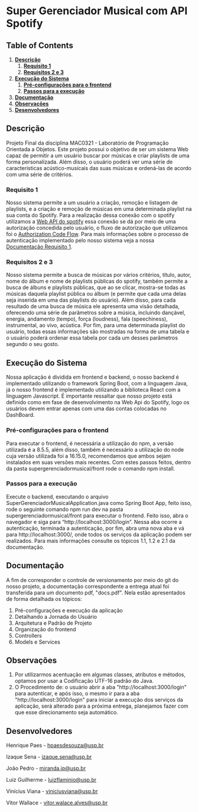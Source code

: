 # Super Gerenciador Musical com API Spotify

## Table of Contents
1. **[Descrição](#Descrção)**
    1. **[Requisito 1](#Requisito-1)**
    2. **[Requisitos 2 e 3](#Requisitos-2-e-3)**
2. **[Execução do Sistema](#Execução-do-Sistema)**
    1. **[Pré-configurações para o frontend](#Pré-configurações-para-o-frontend)**
    2. **[Passos para a execução](#Passos-para-a-execução)**
3. **[Documentação](#Documentation)**
4. **[Observações](#Observações)**
5. **[Desenvolvedores](#Desenvolvedores)**

## Descrição

Projeto Final da disciplina MAC0321 - Laboratório de Programação Orientada a Objetos.
Este projeto possui o objetivo de ser um sistema Web capaz de permitir a um usuário buscar por músicas e criar playlists de uma forma personalizada.
Além disso, o usuário poderá ver uma série de características acústico-musicais das suas músicas e ordená-las de acordo com uma série de critérios.

### Requisito 1

Nosso sistema permite a um usuário a criação, remoção e listagem de playlists, e a criação e remoção de músicas em uma determinada playlist na sua conta do Spotify.
Para a realização dessa conexão com o spotify utilizamos a [Web API do spotify](https://developer.spotify.com/documentation/web-api/) essa conexão se dá por meio de uma autorização concedida pelo usuário, 
o fluxo de autorização que utilizamos foi o [Authorization Code Flow](https://developer.spotify.com/documentation/general/guides/authorization/code-flow/).
Para mais informações sobre o processo de autenticação implementado pelo nosso sistema veja a nossa [Documentação Requisito 1](https://docs.google.com/document/d/1cjTkzrrpy6fLiE7F1ueLTiix-Zb1A35GtyUuEEYnOEE/edit#heading=h.4i59c2ceu1x).

### Requisitos 2 e 3

Nosso sistema permite a busca de músicas por vários critérios, título, autor, nome do álbum e nome de playlists públicas do spotify, também permite a busca de álbuns e playlists públicas, que ao se clicar, mostra-se todas as músicas daquela playlist pública ou álbum (e permite que cada uma delas seja inserida em uma das playlists do usuário). Além disso, para cada resultado de uma busca de música ele apresenta uma visão detalhada, oferecendo uma série de parâmetros sobre a música, incluindo dançável, energia, andamento (tempo), força (loudness), fala (speechiness), instrumental, ao vivo, acústica. Por fim, para uma determinada playlist do usuário, todas essas informações são mostradas na forma de uma tabela e o usuário poderá ordenar essa tabela por cada um desses parâmetros segundo o seu gosto.

## Execução do Sistema

Nossa aplicação é dividida em frontend e backend, o nosso backend é implementado utilizando o framework Spring Boot, com a linguagem Java, já o nosso frontend é implementado utilizando a biblioteca React com a linguagem Javascript. 
É importante ressaltar que nosso projeto está definido como em fase de desenvolvimento na Web Api do Spotify, logo os usuários devem entrar apenas com uma das contas colocadas no DashBoard.

### Pré-configurações para o frontend
Para executar o frontend, é necessária a utilização do npm, a versão utilizada é a 8.5.5, além disso, também é necessário a utilização do node cuja versão utilizada foi a 16.15.0, recomendamos que ambos sejam instalados em suas versões mais recentes. Com estes passos feitos, dentro da pasta supergerenciadormusical/front rode o comando npm install.

### Passos para a execução
Execute o backend, executando o arquivo SuperGerenciadorMusicalApplication.java como Spring Boot App, feito isso, rode o seguinte comando npm run dev na pasta supergerenciadormusical/front para executar o frontend. 
Feito isso, abra o navegador e siga para “http://localhost:3000/login”. Nessa aba ocorre a autenticação, terminada a autenticação, por fim, abra uma nova aba e vá para  http://localhost:3000/, onde todos os serviços da aplicação podem ser realizados.
Para mais informações consulte os tópicos 1.1, 1.2 e 2.1 da documentação.

## Documentação

A fim de corresponder o controle de versionamento por meio do git do nosso projeto, a documentação correspondente a entrega atual foi transferida para um documento pdf, "docs.pdf". Nela estão apresentados de forma detalhada os tópicos: 

1. Pré-configurações e execução da aplicação
2. Detalhando a Jornada do Usuário
3. Arquitetura e Padrão de Projeto
4. Organização do frontend
5. Controllers
6. Models e Services

## Observações

1. Por utilizarmos acentuação em algumas classes, atributos e métodos, optamos por usar a Codificação UTF-16 padrão do Java.
2. O Procedimento de: o usuário abrir a aba "http://localhost:3000/login" para autenticar, e após isso, o mesmo ir para a aba "http://localhost:3000/login" para iniciar a execução dos serviços da aplicação, será alterado para a próxima entrega, planejamos fazer com que esse direcionamento seja automático.

## Desenvolvedores

Henrique Paes - hpaesdesouza@usp.br

Izaque Sena - izaque.sena@usp.br

João Pedro - miranda.jp@usp.br

Luiz Guilherme - luizflaminio@usp.br

Vinícius Viana - viniciusviana@usp.br

Vitor Wallace - vitor.walace.alves@usp.br
